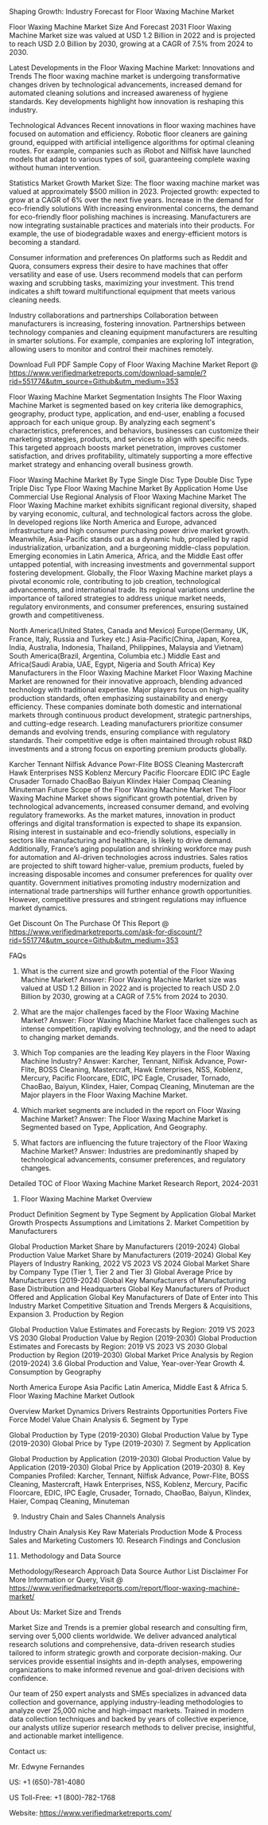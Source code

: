 Shaping Growth: Industry Forecast for Floor Waxing Machine Market


Floor Waxing Machine Market Size And Forecast 2031
Floor Waxing Machine Market size was valued at USD 1.2 Billion in 2022 and is projected to reach USD 2.0 Billion by 2030, growing at a CAGR of 7.5% from 2024 to 2030.

Latest Developments in the Floor Waxing Machine Market: Innovations and Trends
The floor waxing machine market is undergoing transformative changes driven by technological advancements, increased demand for automated cleaning solutions and increased awareness of hygiene standards. Key developments highlight how innovation is reshaping this industry.

Technological Advances
Recent innovations in floor waxing machines have focused on automation and efficiency. Robotic floor cleaners are gaining ground, equipped with artificial intelligence algorithms for optimal cleaning routes. For example, companies such as iRobot and Nilfisk have launched models that adapt to various types of soil, guaranteeing complete waxing without human intervention.

Statistics Market Growth Market Size: The floor waxing machine market was valued at approximately $500 million in 2023.
Projected growth: expected to grow at a CAGR of 6% over the next five years.
Increase in the demand for eco-friendly solutions
With increasing environmental concerns, the demand for eco-friendly floor polishing machines is increasing. Manufacturers are now integrating sustainable practices and materials into their products. For example, the use of biodegradable waxes and energy-efficient motors is becoming a standard.

Consumer information and preferences
On platforms such as Reddit and Quora, consumers express their desire to have machines that offer versatility and ease of use. Users recommend models that can perform waxing and scrubbing tasks, maximizing your investment. This trend indicates a shift toward multifunctional equipment that meets various cleaning needs.

Industry collaborations and partnerships
Collaboration between manufacturers is increasing, fostering innovation. Partnerships between technology companies and cleaning equipment manufacturers are resulting in smarter solutions. For example, companies are exploring IoT integration, allowing users to monitor and control their machines remotely.

Download Full PDF Sample Copy of Floor Waxing Machine Market Report @ https://www.verifiedmarketreports.com/download-sample/?rid=551774&utm_source=Github&utm_medium=353

Floor Waxing Machine Market Segmentation Insights
The Floor Waxing Machine Market is segmented based on key criteria like demographics, geography, product type, application, and end-user, enabling a focused approach for each unique group. By analyzing each segment's characteristics, preferences, and behaviors, businesses can customize their marketing strategies, products, and services to align with specific needs. This targeted approach boosts market penetration, improves customer satisfaction, and drives profitability, ultimately supporting a more effective market strategy and enhancing overall business growth.

Floor Waxing Machine Market By Type
Single Disc Type
Double Disc Type
Triple Disc Type
Floor Waxing Machine Market By Application
Home Use
Commercial Use
Regional Analysis of Floor Waxing Machine Market
The Floor Waxing Machine market exhibits significant regional diversity, shaped by varying economic, cultural, and technological factors across the globe. In developed regions like North America and Europe, advanced infrastructure and high consumer purchasing power drive market growth. Meanwhile, Asia-Pacific stands out as a dynamic hub, propelled by rapid industrialization, urbanization, and a burgeoning middle-class population. Emerging economies in Latin America, Africa, and the Middle East offer untapped potential, with increasing investments and governmental support fostering development. Globally, the Floor Waxing Machine market plays a pivotal economic role, contributing to job creation, technological advancements, and international trade. Its regional variations underline the importance of tailored strategies to address unique market needs, regulatory environments, and consumer preferences, ensuring sustained growth and competitiveness.

North America(United States, Canada and Mexico)
Europe(Germany, UK, France, Italy, Russia and Turkey etc.)
Asia-Pacific(China, Japan, Korea, India, Australia, Indonesia, Thailand, Philippines, Malaysia and Vietnam)
South America(Brazil, Argentina, Columbia etc.)
Middle East and Africa(Saudi Arabia, UAE, Egypt, Nigeria and South Africa)
Key Manufacturers in the Floor Waxing Machine Market
Floor Waxing Machine Market are renowned for their innovative approach, blending advanced technology with traditional expertise. Major players focus on high-quality production standards, often emphasizing sustainability and energy efficiency. These companies dominate both domestic and international markets through continuous product development, strategic partnerships, and cutting-edge research. Leading manufacturers prioritize consumer demands and evolving trends, ensuring compliance with regulatory standards. Their competitive edge is often maintained through robust R&D investments and a strong focus on exporting premium products globally.

Karcher
Tennant
Nilfisk Advance
Powr-Flite
BOSS Cleaning
Mastercraft
Hawk Enterprises
NSS
Koblenz
Mercury
Pacific Floorcare
EDIC
IPC Eagle
Crusader
Tornado
ChaoBao
Baiyun
Klindex
Haier
Compaq Cleaning
Minuteman
Future Scope of the Floor Waxing Machine Market
The Floor Waxing Machine Market shows significant growth potential, driven by technological advancements, increased consumer demand, and evolving regulatory frameworks. As the market matures, innovation in product offerings and digital transformation is expected to shape its expansion. Rising interest in sustainable and eco-friendly solutions, especially in sectors like manufacturing and healthcare, is likely to drive demand. Additionally, France’s aging population and shrinking workforce may push for automation and AI-driven technologies across industries. Sales ratios are projected to shift toward higher-value, premium products, fueled by increasing disposable incomes and consumer preferences for quality over quantity. Government initiatives promoting industry modernization and international trade partnerships will further enhance growth opportunities. However, competitive pressures and stringent regulations may influence market dynamics.

Get Discount On The Purchase Of This Report @ https://www.verifiedmarketreports.com/ask-for-discount/?rid=551774&utm_source=Github&utm_medium=353

FAQs
1. What is the current size and growth potential of the Floor Waxing Machine Market?
Answer: Floor Waxing Machine Market size was valued at USD 1.2 Billion in 2022 and is projected to reach USD 2.0 Billion by 2030, growing at a CAGR of 7.5% from 2024 to 2030.

2. What are the major challenges faced by the Floor Waxing Machine Market?
Answer: Floor Waxing Machine Market face challenges such as intense competition, rapidly evolving technology, and the need to adapt to changing market demands.

3. Which Top companies are the leading Key players in the Floor Waxing Machine Industry?
Answer: Karcher, Tennant, Nilfisk Advance, Powr-Flite, BOSS Cleaning, Mastercraft, Hawk Enterprises, NSS, Koblenz, Mercury, Pacific Floorcare, EDIC, IPC Eagle, Crusader, Tornado, ChaoBao, Baiyun, Klindex, Haier, Compaq Cleaning, Minuteman are the Major players in the Floor Waxing Machine Market.

4. Which market segments are included in the report on Floor Waxing Machine Market?
Answer: The Floor Waxing Machine Market is Segmented based on Type, Application, And Geography.

5. What factors are influencing the future trajectory of the Floor Waxing Machine Market?
Answer: Industries are predominantly shaped by technological advancements, consumer preferences, and regulatory changes.

Detailed TOC of Floor Waxing Machine Market Research Report, 2024-2031
1. Floor Waxing Machine Market Overview

Product Definition
Segment by Type
Segment by Application
Global Market Growth Prospects
Assumptions and Limitations
2. Market Competition by Manufacturers

Global Production Market Share by Manufacturers (2019-2024)
Global Production Value Market Share by Manufacturers (2019-2024)
Global Key Players of Industry Ranking, 2022 VS 2023 VS 2024
Global Market Share by Company Type (Tier 1, Tier 2 and Tier 3)
Global Average Price by Manufacturers (2019-2024)
Global Key Manufacturers of Manufacturing Base Distribution and Headquarters
Global Key Manufacturers of Product Offered and Application
Global Key Manufacturers of Date of Enter into This Industry
Market Competitive Situation and Trends
Mergers & Acquisitions, Expansion
3. Production by Region

Global Production Value Estimates and Forecasts by Region: 2019 VS 2023 VS 2030
Global Production Value by Region (2019-2030)
Global Production Estimates and Forecasts by Region: 2019 VS 2023 VS 2030
Global Production by Region (2019-2030)
Global Market Price Analysis by Region (2019-2024) 3.6 Global Production and Value, Year-over-Year Growth
4. Consumption by Geography

North America
Europe
Asia Pacific
Latin America, Middle East & Africa
5. Floor Waxing Machine Market Outlook

Overview
Market Dynamics
Drivers
Restraints
Opportunities
Porters Five Force Model
Value Chain Analysis 
6. Segment by Type

Global Production by Type (2019-2030)
Global Production Value by Type (2019-2030)
Global Price by Type (2019-2030)
7. Segment by Application

Global Production by Application (2019-2030)
Global Production Value by Application (2019-2030)
Global Price by Application (2019-2030)
8. Key Companies Profiled: Karcher, Tennant, Nilfisk Advance, Powr-Flite, BOSS Cleaning, Mastercraft, Hawk Enterprises, NSS, Koblenz, Mercury, Pacific Floorcare, EDIC, IPC Eagle, Crusader, Tornado, ChaoBao, Baiyun, Klindex, Haier, Compaq Cleaning, Minuteman

9. Industry Chain and Sales Channels Analysis

Industry Chain Analysis
Key Raw Materials
Production Mode & Process
Sales and Marketing
Customers
10. Research Findings and Conclusion

11. Methodology and Data Source

Methodology/Research Approach
Data Source
Author List
Disclaimer
For More Information or Query, Visit @ https://www.verifiedmarketreports.com/report/floor-waxing-machine-market/

About Us: Market Size and Trends

Market Size and Trends is a premier global research and consulting firm, serving over 5,000 clients worldwide. We deliver advanced analytical research solutions and comprehensive, data-driven research studies tailored to inform strategic growth and corporate decision-making. Our services provide essential insights and in-depth analyses, empowering organizations to make informed revenue and goal-driven decisions with confidence.

Our team of 250 expert analysts and SMEs specializes in advanced data collection and governance, applying industry-leading methodologies to analyze over 25,000 niche and high-impact markets. Trained in modern data collection techniques and backed by years of collective experience, our analysts utilize superior research methods to deliver precise, insightful, and actionable market intelligence.

Contact us:

Mr. Edwyne Fernandes

US: +1 (650)-781-4080

US Toll-Free: +1 (800)-782-1768

Website: https://www.verifiedmarketreports.com/

